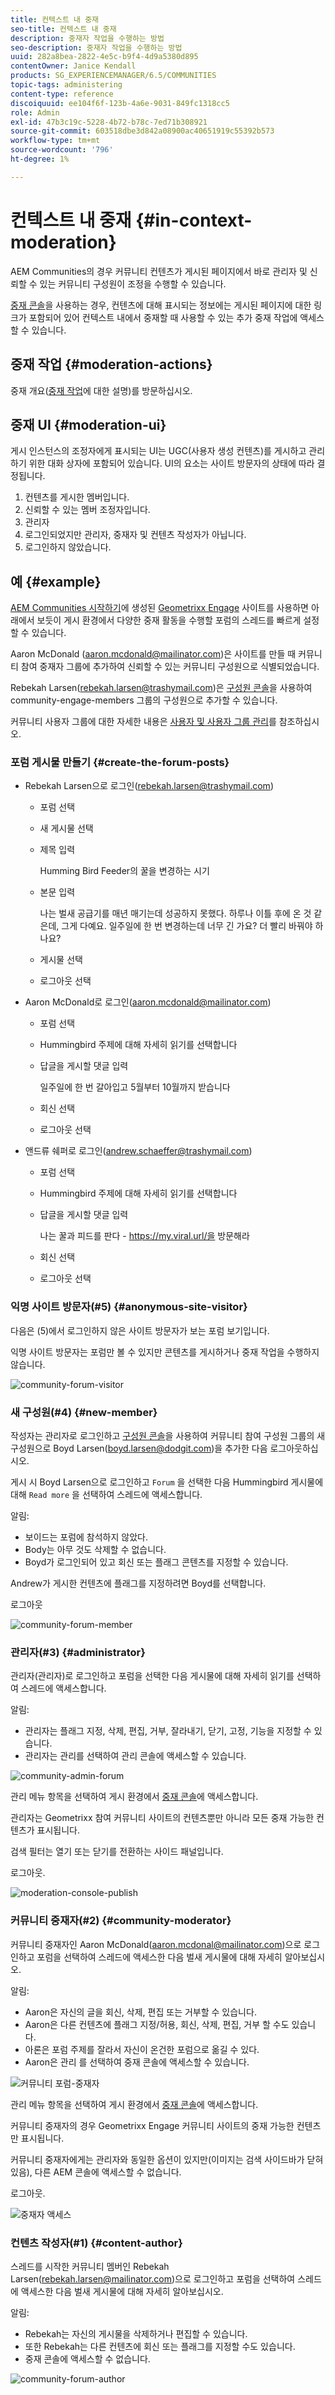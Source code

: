 ```yaml
---
title: 컨텍스트 내 중재
seo-title: 컨텍스트 내 중재
description: 중재자 작업을 수행하는 방법
seo-description: 중재자 작업을 수행하는 방법
uuid: 282a8bea-2822-4e5c-b9f4-4d9a5380d895
contentOwner: Janice Kendall
products: SG_EXPERIENCEMANAGER/6.5/COMMUNITIES
topic-tags: administering
content-type: reference
discoiquuid: ee104f6f-123b-4a6e-9031-849fc1318cc5
role: Admin
exl-id: 47b3c19c-5228-4b72-b78c-7ed71b308921
source-git-commit: 603518dbe3d842a08900ac40651919c55392b573
workflow-type: tm+mt
source-wordcount: '796'
ht-degree: 1%

---
```


# 컨텍스트 내 중재 {#in-context-moderation}

AEM Communities의 경우 커뮤니티 컨텐츠가 게시된 페이지에서 바로 관리자 및 신뢰할 수 있는 커뮤니티 구성원이 조정을 수행할 수 있습니다.

[중재 콘솔](moderation.md)을 사용하는 경우, 컨텐츠에 대해 표시되는 정보에는 게시된 페이지에 대한 링크가 포함되어 있어 컨텍스트 내에서 중재할 때 사용할 수 있는 추가 중재 작업에 액세스할 수 있습니다.

## 중재 작업 {#moderation-actions}

중재 개요([중재 작업](moderate-ugc.md#moderation-actions)에 대한 설명)를 방문하십시오.

## 중재 UI {#moderation-ui}

게시 인스턴스의 조정자에게 표시되는 UI는 UGC(사용자 생성 컨텐츠)를 게시하고 관리하기 위한 대화 상자에 포함되어 있습니다. UI의 요소는 사이트 방문자의 상태에 따라 결정됩니다.

1. 컨텐츠를 게시한 멤버입니다.
1. 신뢰할 수 있는 멤버 조정자입니다.
1. 관리자
1. 로그인되었지만 관리자, 중재자 및 컨텐츠 작성자가 아닙니다.
1. 로그인하지 않았습니다.

## 예 {#example}

[AEM Communities 시작하기](getting-started.md)에 생성된 [Geometrixx Engage](http://localhost:4503/content/sites/engage/en.html) 사이트를 사용하면 아래에서 보듯이 게시 환경에서 다양한 중재 활동을 수행할 포럼의 스레드를 빠르게 설정할 수 있습니다.

Aaron McDonald (aaron.mcdonald@mailinator.com)은 사이트를 만들 때 커뮤니티 참여 중재자 그룹에 추가하여 신뢰할 수 있는 커뮤니티 구성원으로 식별되었습니다.

Rebekah Larsen(rebekah.larsen@trashymail.com)은 [구성원 콘솔](members.md)을 사용하여 community-engage-members 그룹의 구성원으로 추가할 수 있습니다.

커뮤니티 사용자 그룹에 대한 자세한 내용은 [사용자 및 사용자 그룹 관리](users.md)를 참조하십시오.

### 포럼 게시물 만들기 {#create-the-forum-posts}

* Rebekah Larsen으로 로그인(rebekah.larsen@trashymail.com)

   * 포럼 선택
   * 새 게시물 선택
   * 제목 입력

      Humming Bird Feeder의 꿀을 변경하는 시기

   * 본문 입력

      나는 벌새 공급기를 매년 매기는데 성공하지 못했다. 하루나 이틀 후에 온 것 같은데, 그게 다예요. 일주일에 한 번 변경하는데 너무 긴 가요? 더 빨리 바꿔야 하나요?

   * 게시물 선택
   * 로그아웃 선택

* Aaron McDonald로 로그인(aaron.mcdonald@mailinator.com)

   * 포럼 선택
   * Hummingbird 주제에 대해 자세히 읽기를 선택합니다
   * 답글을 게시할 댓글 입력

      일주일에 한 번 갈아입고 5월부터 10월까지 받습니다

   * 회신 선택
   * 로그아웃 선택

* 앤드류 쉐퍼로 로그인(andrew.schaeffer@trashymail.com)

   * 포럼 선택
   * Hummingbird 주제에 대해 자세히 읽기를 선택합니다
   * 답글을 게시할 댓글 입력

      나는 꿀과 피드를 판다 - https://my.viral.url/을 방문해라

   * 회신 선택
   * 로그아웃 선택

### 익명 사이트 방문자(#5) {#anonymous-site-visitor}

다음은 (5)에서 로그인하지 않은 사이트 방문자가 보는 포럼 보기입니다.

익명 사이트 방문자는 포럼만 볼 수 있지만 콘텐츠를 게시하거나 중재 작업을 수행하지 않습니다.

![community-forum-visitor](assets/community-forum-visitor.png)

### 새 구성원(#4) {#new-member}

작성자는 관리자로 로그인하고 [구성원 콘솔](members.md)을 사용하여 커뮤니티 참여 구성원 그룹의 새 구성원으로 Boyd Larsen(boyd.larsen@dodgit.com)을 추가한 다음 로그아웃하십시오.

게시 시 Boyd Larsen으로 로그인하고 `Forum` 을 선택한 다음 Hummingbird 게시물에 대해 `Read more` 을 선택하여 스레드에 액세스합니다.

알림:

* 보이드는 포럼에 참석하지 않았다.
* Body는 아무 것도 삭제할 수 없습니다.
* Boyd가 로그인되어 있고 회신 또는 플래그 콘텐츠를 지정할 수 있습니다.

Andrew가 게시한 컨텐츠에 플래그를 지정하려면 Boyd를 선택합니다.

로그아웃

![community-forum-member](assets/community-forum-member.png)

### 관리자(#3) {#administrator}

관리자(관리자)로 로그인하고 포럼을 선택한 다음 게시물에 대해 자세히 읽기를 선택하여 스레드에 액세스합니다.

알림:

* 관리자는 플래그 지정, 삭제, 편집, 거부, 잘라내기, 닫기, 고정, 기능을 지정할 수 있습니다.
* 관리자는 관리를 선택하여 관리 콘솔에 액세스할 수 있습니다.

![community-admin-forum](assets/community-admin-forum.png)

관리 메뉴 항목을 선택하여 게시 환경에서 [중재 콘솔](moderation.md)에 액세스합니다.

관리자는 Geometrixx 참여 커뮤니티 사이트의 컨텐츠뿐만 아니라 모든 중재 가능한 컨텐츠가 표시됩니다.

검색 필터는 열기 또는 닫기를 전환하는 사이드 패널입니다.

로그아웃.

![moderation-console-publish](assets/moderation-console-publish.png)

### 커뮤니티 중재자(#2) {#community-moderator}

커뮤니티 중재자인 Aaron McDonald(aaron.mcdonal@mailinator.com)으로 로그인하고 포럼을 선택하여 스레드에 액세스한 다음 벌새 게시물에 대해 자세히 알아보십시오.

알림:

* Aaron은 자신의 글을 회신, 삭제, 편집 또는 거부할 수 있습니다.
* Aaron은 다른 컨텐츠에 플래그 지정/허용, 회신, 삭제, 편집, 거부 할 수도 있습니다.
* 아론은 포럼 주제를 잘라서 자신이 온건한 포럼으로 옮길 수 있다.
* Aaron은 관리 를 선택하여 중재 콘솔에 액세스할 수 있습니다.

![커뮤니티 포럼-중재자](assets/community-forum-moderator.png)

관리 메뉴 항목을 선택하여 게시 환경에서 [중재 콘솔](moderation.md)에 액세스합니다.

커뮤니티 중재자의 경우 Geometrixx Engage 커뮤니티 사이트의 중재 가능한 컨텐츠만 표시됩니다.

커뮤니티 중재자에게는 관리자와 동일한 옵션이 있지만(이미지는 검색 사이드바가 닫혀 있음), 다른 AEM 콘솔에 액세스할 수 없습니다.

로그아웃.

![중재자 액세스](assets/moderator-access.png)

### 컨텐츠 작성자(#1) {#content-author}

스레드를 시작한 커뮤니티 멤버인 Rebekah Larsen(rebekah.larsen@mailinator.com)으로 로그인하고 포럼을 선택하여 스레드에 액세스한 다음 벌새 게시물에 대해 자세히 알아보십시오.

알림:

* Rebekah는 자신의 게시물을 삭제하거나 편집할 수 있습니다.
* 또한 Rebekah는 다른 컨텐츠에 회신 또는 플래그를 지정할 수도 있습니다.
* 중재 콘솔에 액세스할 수 없습니다.

![community-forum-author](assets/community-forum-author.png)

